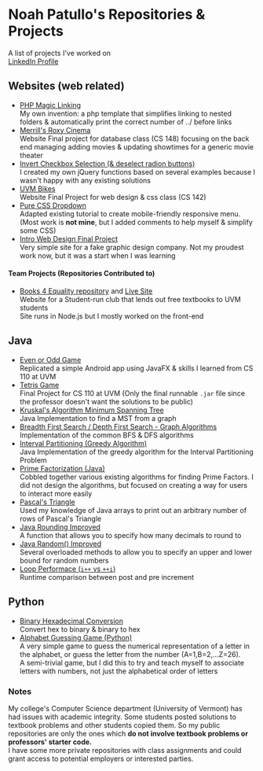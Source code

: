 # Noah Patullo's Repositories & Projects
A list of projects I've worked on  
[LinkedIn Profile](https://www.linkedin.com/in/NoahPatullo)

## Websites (web related)
- [PHP Magic Linking](https://github.com/SleekPanther/php-magic-linking)  
My own invention: a php template that simplifies linking to nested folders & automatically print the correct number of ../ before links
- [Merrill's Roxy Cinema](https://github.com/SleekPanther/roxy)  
Website Final project for database class (CS 148) focusing on the back end managing adding movies & updating showtimes for a generic movie theater
- [Invert Checkbox Selection (& deselect radion buttons)](https://github.com/SleekPanther/checkbox-toggle-selection)  
I created my own jQuery functions based on several examples because I wasn't happy with any existing solutions
- [UVM Bikes](https://github.com/SleekPanther/uvmbikes)  
Website Final Project for web design & css class (CS 142)
- [Pure CSS Dropdown](https://github.com/SleekPanther/css-dropdown)  
Adapted existing tutorial to create mobile-friendly responsive menu. (Most work is **not mine**, but I added comments to help myself & simplify some CSS)
- [Intro Web Design Final Project](https://github.com/SleekPanther/assignment5.0)  
Very simple site for a fake graphic design company. Not my proudest work now, but it was a start when I was learning

#### Team Projects (Repositories Contributed to)
- [Books 4 Equality repository](https://github.com/books4equality/books4equality) and [Live Site](http://www.books4equality.com/)  
Website for a Student-run club that lends out free textbooks to UVM students  
Site runs in Node.js but I mostly worked on the front-end

## Java
- [Even or Odd Game](https://github.com/SleekPanther/even-odd-game)  
Replicated a simple Android app using JavaFX & skills I learned from CS 110 at UVM
- [Tetris Game](https://github.com/SleekPanther/tetris-java)  
Final Project for CS 110 at UVM (Only the final runnable `.jar` file since the professor doesn't want the solutions to be public)
- [Kruskal's Algorithm Minimum Spanning Tree](https://github.com/SleekPanther/kruskals-algorithm-minimum-spanning-tree-mst)  
Java Implementation to find a MST from a graph
- [Breadth First Search / Depth First Search - Graph Algorithms](https://github.com/SleekPanther/breadth-first-search-depth-first-search-graphs)  
Implementation of the common BFS & DFS algorithms
- [Interval Partitioning (Greedy Algorithm)](https://github.com/SleekPanther/interval-partitioning-greedy-algorithm)  
Java Implementation of the greedy algorithm for the Interval Partitioning Problem
- [Prime Factorization (Java)](https://github.com/SleekPanther/prime-factor-java)  
Cobbled together various existing algorithms for finding Prime Factors. I did not design the algorithms, but focused on creating a way for users to interact more easily
- [Pascal's Triangle](https://github.com/SleekPanther/pascal)  
Used my knowledge of Java arrays to print out an arbitrary number of rows of Pascal's Triangle
- [Java Rounding Improved](https://github.com/SleekPanther/java-math-improved-round)  
A function that allows you to specify how many decimals to round to
- [Java Random() Improved](https://github.com/SleekPanther/java-math-improved-random)  
Several overloaded methods to allow you to specify an upper and lower bound for random numbers
- [Loop Performace (`i++` vs `++i`)](https://github.com/SleekPanther/loop-performance)  
Runtime comparison between post and pre increment

## Python
- [Binary Hexadecimal Conversion](https://github.com/SleekPanther/binary-hexadecimal-conversion)  
Convert hex to binary & binary to hex
- [Alphabet Guessing Game (Python)](https://github.com/SleekPanther/alphabet-guessing-game)  
A very simple game to guess the numerical representation of a letter in the alphabet, or guess the letter from the number (A=1,B=2,...Z=26).  
A semi-trivial game, but I did this to try and teach myself to associate letters with numbers, not just the alphabetical order of letters

### Notes
My college's Computer Science department (University of Vermont) has had issues with academic integrity. Some students posted solutions to textbook problems and other students copied them. So my public repositories are only the ones which **do not involve textbook problems or professors' starter code.**  
I have some more private repositories with class assignments and could grant access to potential employers or interested parties.

<!--
- [Knapsack Problem - Dynamic Programming](https://github.com/SleekPanther/knapsack-problem)  
Implementation of the classis 0-1 Knapsack Problem
-->
